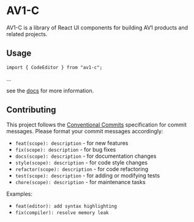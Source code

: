 # AV1-C

AV1-C is a library of React UI components for building AV1 products and related projects.

## Usage

```tsx
import { CodeEditor } from "av1-c";
```

...

see the [docs](https://av1-c.up.railway.app/) for more information.

## Contributing

This project follows the [Conventional Commits](https://www.conventionalcommits.org/) specification for commit messages. Please format your commit messages accordingly:

- `feat(scope): description` - for new features
- `fix(scope): description` - for bug fixes
- `docs(scope): description` - for documentation changes
- `style(scope): description` - for code style changes
- `refactor(scope): description` - for code refactoring
- `test(scope): description` - for adding or modifying tests
- `chore(scope): description` - for maintenance tasks

Examples:
- `feat(editor): add syntax highlighting`
- `fix(compiler): resolve memory leak`